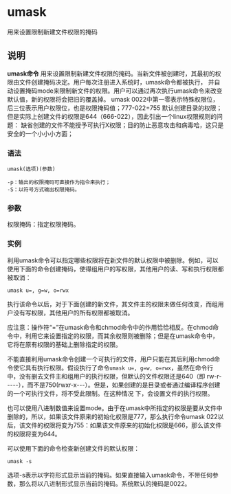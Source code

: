 umask
===

用来设置限制新建文件权限的掩码

## 说明

**umask命令** 用来设置限制新建文件权限的掩码。当新文件被创建时，其最初的权限由文件创建掩码决定。用户每次注册进入系统时，umask命令都被执行， 并自动设置掩码mode来限制新文件的权限。用户可以通过再次执行umask命令来改变默认值，新的权限将会把旧的覆盖掉。
umask 0022中第一零表示特殊权限位，后三位表示用户权限位，也是权限掩码值；777-022=755  默认创建目录的权限；
但是实际上创建文件的权限是644（666-022），因此引出一个linux权限规则的问题：
缺省创建的文件不能授予可执行X权限；目的防止恶意攻击和病毒哈，这只是安全的一个小小小方面；

### 语法  

```
umask(选项)(参数)
```

  

```
-p：输出的权限掩码可直接作为指令来执行；
-S：以符号方式输出权限掩码。
```

### 参数  

权限掩码：指定权限掩码。

### 实例  

利用umask命令可以指定哪些权限将在新文件的默认权限中被删除。例如，可以使用下面的命令创建掩码，使得组用户的写权限，其他用户的读、写和执行权限都被取消：

```
umask u=, g=w, o=rwx

```

执行该命令以后，对于下面创建的新文件，其文件主的权限未做任何改变，而组用户没有写权限，其他用户的所有权限都被取消。

应注意：操作符“=”在umask命令和chmod命令中的作用恰恰相反。在chmod命令中，利用它来设置指定的权限，而其余权限则被删除；但是在umask命令中，它将在原有权限的基础上删除指定的权限。

不能直接利用umask命令创建一个可执行的文件，用户只能在其后利用chmod命令使它具有执行权限。假设执行了命令`umask u=, g=w, o=rwx`，虽然在命令行中，没有删去文件主和组用户的执行权限，但默认的文件权限还是640（即 rw-r-----），而不是750(rwxr-x---）。但是，如果创建的是目录或者通过编译程序创建的一个可执行文件，将不受此限制。在这种情况 下，会设置文件的执行权限。

也可以使用八进制数值来设置mode。由于在umask中所指定的权限是要从文件中删除的，所以，如果该文件原来的初始化权限是777，那么执行命令umask 022以后，该文件的权限将变为755：如果该文件原来的初始化权限是666，那么该文件的权限将变为644。

可以使用下面的命令检查新创建文件的默认权限：

```
umask -s
```

选项-s表示以字符形式显示当前的掩码。如果直接输入umask命令，不带任何参数，那么将以八进制形式显示当前的掩码。系统默认的掩码是0022。


